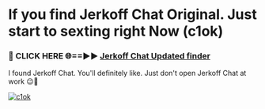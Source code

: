 # If you find Jerkoff Chat Original. Just start to sexting right Now (c1ok)

<h3>🔴 CLICK HERE 🌐==►► <a href="https://tinyurl.com/mtbk5fxa" rel="nofollow">Jerkoff Chat Updated finder</a></h3>

I found Jerkoff Chat. You'll definitely like. Just don't open Jerkoff Chat at work 😉💬

[![c1ok](https://i.imgur.com/Q8WKrnY.jpeg)](https://tinyurl.com/mtbk5fxa)
